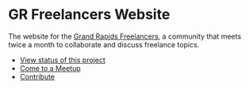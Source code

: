# GR Freelancers Website

The website for the [Grand Rapids Freelancers](http://grfreelancers.com/), a community that meets twice a month to collaborate and discuss freelance topics.

- [View status of this project](https://github.com/grfreelancers/grfreelancers-website/projects/1)
- [Come to a Meetup](https://www.meetup.com/Grand-Rapids-Freelance-Meetup/)
- [Contribute](https://github.com/grfreelancers/collaboration)
